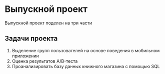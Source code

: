 # Выпускной проект 

Выпускной проект поделен на три части

## Задачи проекта

1. Выделение групп пользователей на основе поведения в мобильном приложении
2. Оценка результатов A/B-теста
3. Проанализировать базу данных книжного магазина с помощью SQL
